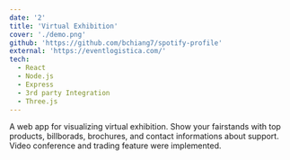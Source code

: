 ```yaml
---
date: '2'
title: 'Virtual Exhibition'
cover: './demo.png'
github: 'https://github.com/bchiang7/spotify-profile'
external: 'https://eventlogistica.com/'
tech:
  - React
  - Node.js
  - Express
  - 3rd party Integration
  - Three.js
---
```


A web app for visualizing virtual exhibition. Show your fairstands with top products, billborads, brochures, and contact informations about support. Video conference and trading feature were implemented.
